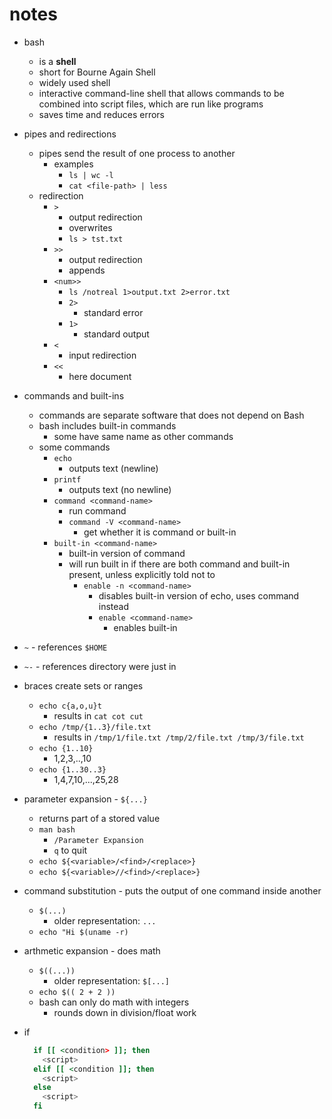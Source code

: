 # notes

- bash

  - is a <b>shell</b>
  - short for Bourne Again Shell
  - widely used shell
  - interactive command-line shell that allows commands to be combined into script files, which are run like programs
  - saves time and reduces errors

- pipes and redirections

  - pipes send the result of one process to another
    - examples
      - `ls | wc -l`
      - `cat <file-path> | less`
  - redirection
    - `>`
      - output redirection
      - overwrites
      - `ls > tst.txt`
    - `>>`
      - output redirection
      - appends
    - `<num>>`
      - `ls /notreal 1>output.txt 2>error.txt`
      - `2>`
        - standard error
      - `1>`
        - standard output
    - `<`
      - input redirection
    - `<<`
      - here document

- commands and built-ins

  - commands are separate software that does not depend on Bash
  - bash includes built-in commands
    - some have same name as other commands
  - some commands
    - `echo`
      - outputs text (newline)
    - `printf`
      - outputs text (no newline)
    - `command <command-name>`
      - run command
      - `command -V <command-name>`
        - get whether it is command or built-in
    - `built-in <command-name>`
      - built-in version of command
      - will run built in if there are both command and built-in present, unless explicitly told not to
        - `enable -n <command-name>`
          - disables built-in version of echo, uses command instead
          - `enable <command-name>`
            - enables built-in

- `~` - references `$HOME`
- `~-` - references directory were just in

- braces create sets or ranges

  - `echo c{a,o,u}t`
    - results in `cat cot cut`
  - `echo /tmp/{1..3}/file.txt`
    - results in `/tmp/1/file.txt /tmp/2/file.txt /tmp/3/file.txt`
  - `echo {1..10}`
    - 1,2,3,..,10
  - `echo {1..30..3}`
    - 1,4,7,10,...,25,28

- parameter expansion - `${...}`

  - returns part of a stored value
  - `man bash`
    - `/Parameter Expansion`
    - `q` to quit
  - `echo ${<variable>/<find>/<replace>}`
  - `echo ${<variable>//<find>/<replace>}`

- command substitution - puts the output of one command inside another

  - `$(...)`
    - older representation: `...`
  - `echo "Hi $(uname -r)`

- arthmetic expansion - does math

  - `$((...))`
    - older representation: `$[...]`
  - `echo $(( 2 + 2 ))`
  - bash can only do math with integers
    - rounds down in division/float work

- if
  ```bash
    if [[ <condition> ]]; then
      <script>
    elif [[ <condition ]]; then
      <script>
    else
      <script>
    fi
  ```
